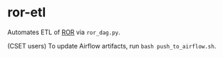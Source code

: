 # ror-etl
Automates ETL of [ROR](https://ror.org) via `ror_dag.py`. 

(CSET users) To update Airflow artifacts, run `bash push_to_airflow.sh`.
